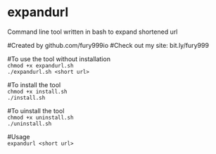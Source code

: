 # expandurl
Command line tool written in bash to expand shortened url

#Created by github.com/fury999io
#Check out my site: bit.ly/fury999

#To use the tool without installation <br>
```chmod +x expandurl.sh``` <br>
```./expandurl.sh <short url>```

#To install the tool <br>
```chmod +x install.sh``` <br>
```./install.sh```

#To uinstall the tool <br>
```chmod +x uninstall.sh``` <br>
```./uninstall.sh```

#Usage <br>
```expandurl <short url>```
